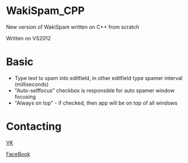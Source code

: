# WakiSpam_CPP
New version of WakiSpam written on C++ from scratch

Written on VS2012

# Basic
* Type text to spam into editfield, in other editfield type spamer interval (milliseconds)
* "Auto-selffocus" checkbox is responsible for auto spamer window focusing
* "Always on top" - if checked, then app will be on top of all windows

# Contacting
[VK](https://www.vk.com/glow_05)

[FaceBook](https://www.facebook.com/roman.dvachevsky.1)
